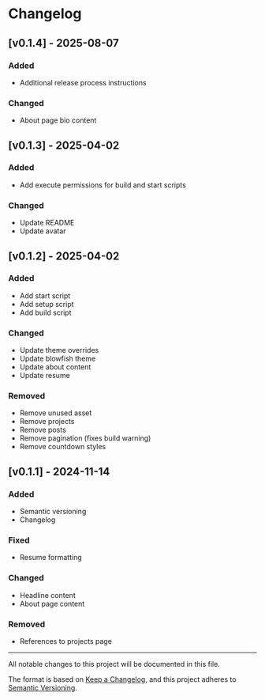 # Changelog

## [v0.1.4] - 2025-08-07

### Added

- Additional release process instructions

### Changed

- About page bio content

## [v0.1.3] - 2025-04-02

### Added

- Add execute permissions for build and start scripts

### Changed

- Update README
- Update avatar

## [v0.1.2] - 2025-04-02

### Added

- Add start script
- Add setup script
- Add build script

### Changed

- Update theme overrides
- Update blowfish theme
- Update about content
- Update resume

### Removed

- Remove unused asset
- Remove projects
- Remove posts
- Remove pagination (fixes build warning)
- Remove countdown styles

## [v0.1.1] - 2024-11-14

### Added

- Semantic versioning
- Changelog

### Fixed

- Resume formatting

### Changed

- Headline content
- About page content

### Removed

- References to projects page

---

All notable changes to this project will be documented in this file.

The format is based on [Keep a Changelog](https://keepachangelog.com/en/1.1.0/),
and this project adheres to [Semantic Versioning](https://semver.org/spec/v2.0.0.html).
